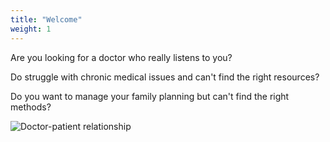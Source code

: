 ```yaml
---
title: "Welcome"
weight: 1
---
```


Are you looking for a doctor who really listens to you?

Do struggle with chronic medical issues and can't find the right resources?

Do you want to manage your family planning but can't find the right methods?

![Doctor-patient relationship](images/1569815110-huge.jpg)
